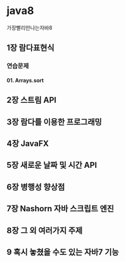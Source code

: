 # java8
가장빨리만나는자바8

## 1장 람다표현식

### 연습문제
#### 01. Arrays.sort

## 2장 스트림 API

## 3장 람다를 이용한 프로그래밍

## 4장 JavaFX

## 5장 새로운 날짜 및 시간 API

## 6장 병행성 향상점

## 7장 Nashorn 자바 스크립트 엔진

## 8장 그 외 여러가지 주제

## 9 혹시 놓쳤을 수도 있는 자바7 기능

